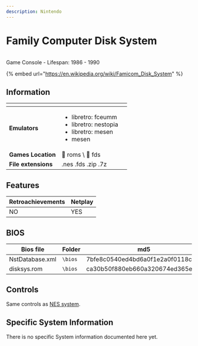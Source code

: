 ```yaml
---
description: Nintendo
---
```


# Family Computer Disk System

<figure><img src="https://i.imgur.com/qb2Zji2.png" alt=""><figcaption></figcaption></figure>

Game Console - Lifespan: 1986 - 1990

{% embed url="https://en.wikipedia.org/wiki/Famicom_Disk_System" %}

## Information

<table data-header-hidden><thead><tr><th></th><th></th><th data-hidden></th></tr></thead><tbody><tr><td><strong>Emulators</strong></td><td><ul><li>libretro: fceumm</li><li>libretro: nestopia</li><li>libretro: mesen</li><li>mesen</li></ul></td><td></td></tr><tr><td><strong>Games Location</strong></td><td><span data-gb-custom-inline data-tag="emoji" data-code="1f4c1">📁</span> roms \ <span data-gb-custom-inline data-tag="emoji" data-code="1f4c2">📂</span> fds</td><td></td></tr><tr><td><strong>File extensions</strong></td><td>.nes .fds .zip .7z</td><td></td></tr></tbody></table>

## Features

| Retroachievements | Netplay |
| ----------------- | ------- |
| NO                | YES     |

## BIOS

| Bios file       | Folder  | md5                              |
| --------------- | ------- | -------------------------------- |
| NstDatabase.xml | `\bios` | 7bfe8c0540ed4bd6a0f1e2a0f0118ced |
| disksys.rom     | `\bios` | ca30b50f880eb660a320674ed365ef7a |

## Controls

Same controls as [NES system](nintendo-entertainment-system-family-computer.md#controls).

## Specific System Information

There is no specific System information documented here yet.
